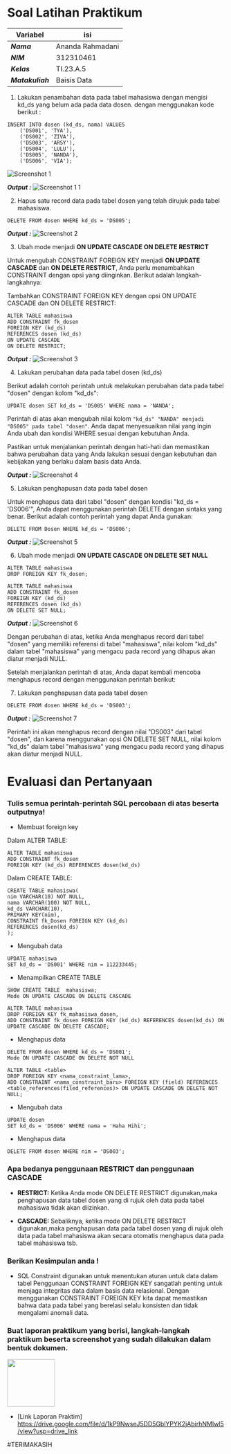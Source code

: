 # Soal Latihan Praktikum
| Variabel | isi |
| -------- | --- |
|***Nama***| Ananda Rahmadani |
|***NIM***| 312310461 |
|***Kelas***| TI.23.A.5 |
|***Matakuliah***| Baisis Data |

1. Lakukan penambahan data pada tabel mahasiswa dengan mengisi kd_ds yang belum ada pada data dosen.
dengan menggunakan kode berikut :
```
INSERT INTO dosen (kd_ds, nama) VALUES
    ('DS001', 'TYA'),
    ('DS002', 'ZIVA'),
    ('DS003', 'ARSY'),
    ('DS004', 'LULU'),
    ('DS005', 'NANDA'),
    ('DS006', 'VIA');
```
![Screenshot 1](https://github.com/anandarahmadani/praktikum3-mysql/assets/147919907/1c7e720e-6bca-42a1-b411-13eec4fbd62e)

***Output :***
![Screenshot 1 1](https://github.com/anandarahmadani/praktikum3-mysql/assets/147919907/6a5ad7aa-a85b-4abd-8bb4-47e0ad6f2f94)


2. Hapus satu record data pada tabel dosen yang telah dirujuk pada tabel mahasiswa. 
```
DELETE FROM dosen WHERE kd_ds = 'DS005';
```
***Output :***
![Screenshot 2](https://github.com/anandarahmadani/praktikum3-mysql/assets/147919907/3f95fe93-684a-4641-974d-de1f75f99bfe)

3. Ubah mode menjadi **ON UPDATE CASCADE ON DELETE RESTRICT** 

Untuk mengubah CONSTRAINT FOREIGN KEY menjadi **ON UPDATE CASCADE** dan **ON DELETE RESTRICT**, Anda perlu menambahkan CONSTRAINT dengan opsi yang diinginkan. Berikut adalah langkah-langkahnya:

Tambahkan CONSTRAINT FOREIGN KEY dengan opsi ON UPDATE CASCADE dan ON DELETE RESTRICT:
```
ALTER TABLE mahasiswa
ADD CONSTRAINT fk_dosen
FOREIGN KEY (kd_ds)
REFERENCES dosen (kd_ds)
ON UPDATE CASCADE
ON DELETE RESTRICT;
```
***Output :***
![Screenshot 3](https://github.com/anandarahmadani/praktikum3-mysql/assets/147919907/5d59ca3e-e35c-4943-9b9f-4604a483f52b)

4. Lakukan perubahan data pada tabel dosen (kd_ds)

Berikut adalah contoh perintah untuk melakukan perubahan data pada tabel "dosen" dengan kolom "kd_ds":
```
UPDATE dosen SET kd_ds = 'DS005' WHERE nama = 'NANDA';
```
Perintah di atas akan mengubah nilai kolom `"kd_ds" "NANDA" menjadi "DS005" pada tabel "dosen"`. Anda dapat menyesuaikan nilai yang ingin Anda ubah dan kondisi WHERE sesuai dengan kebutuhan Anda.

Pastikan untuk menjalankan perintah dengan hati-hati dan memastikan bahwa perubahan data yang Anda lakukan sesuai dengan kebutuhan dan kebijakan yang berlaku dalam basis data Anda.

***Output :***
![Screenshot 4](https://github.com/anandarahmadani/praktikum3-mysql/assets/147919907/3d44b060-41ab-48b4-a046-19403d11f9ea)

5. Lakukan penghapusan data pada tabel dosen

Untuk menghapus data dari tabel "dosen" dengan kondisi "kd_ds = 'DS006'", Anda dapat menggunakan perintah DELETE dengan sintaks yang benar. Berikut adalah contoh perintah yang dapat Anda gunakan:
```
DELETE FROM Dosen WHERE kd_ds = 'DS006';
```

***Output :***
![Screenshot 5](https://github.com/anandarahmadani/praktikum3-mysql/assets/147919907/a2aa5599-6315-40e2-8c9f-d7f81924b2c6)

6. Ubah mode menjadi **ON UPDATE CASCADE ON DELETE SET NULL**
```
ALTER TABLE mahasiswa
DROP FOREIGN KEY fk_dosen;
```
```
ALTER TABLE mahasiswa
ADD CONSTRAINT fk_dosen
FOREIGN KEY (kd_ds)
REFERENCES dosen (kd_ds)
ON DELETE SET NULL;
```
***Output :***
![Screenshot 6](https://github.com/anandarahmadani/praktikum3-mysql/assets/147919907/8380a5bb-3111-4b4e-afb1-c51a9af82df5)

Dengan perubahan di atas, ketika Anda menghapus record dari tabel "dosen" yang memiliki referensi di tabel "mahasiswa", nilai kolom "kd_ds" dalam tabel "mahasiswa" yang mengacu pada record yang dihapus akan diatur menjadi NULL.

Setelah menjalankan perintah di atas, Anda dapat kembali mencoba menghapus record dengan menggunakan perintah berikut:

7. Lakukan penghapusan data pada tabel dosen
```
DELETE FROM dosen WHERE kd_ds = 'DS003';
```
***0utput :***
![Screenshot 7](https://github.com/anandarahmadani/praktikum3-mysql/assets/147919907/c8d0cbf9-dce7-46bb-aa19-9d2ee809e464)

Perintah ini akan menghapus record dengan nilai "DS003" dari tabel "dosen", dan karena menggunakan opsi ON DELETE SET NULL, nilai kolom "kd_ds" dalam tabel "mahasiswa" yang mengacu pada record yang dihapus akan diatur menjadi NULL.

# Evaluasi dan Pertanyaan

### Tulis semua perintah-perintah SQL percobaan di atas beserta outputnya!

- Membuat foreign key

Dalam ALTER TABLE:
```
ALTER TABLE mahasiswa
ADD CONSTRAINT fk_dosen
FOREIGN KEY (kd_ds) REFERENCES dosen(kd_ds)
```

Dalam CREATE TABLE:
```
CREATE TABLE mahasiswa(
nim VARCHAR(10) NOT NULL,
nama VARCHAR(100) NOT NULL,
kd_ds VARCHAR(10),
PRIMARY KEY(nim),
CONSTRAINT fk_Dosen FOREIGN KEY (kd_ds)
REFERENCES dosen(kd_ds)
);
```

- Mengubah data
```
UPDATE mahasiswa
SET kd_ds = 'DS001' WHERE nim = 112233445;
```

- Menampilkan CREATE TABLE
```
SHOW CREATE TABLE  mahasiswa;
Mode ON UPDATE CASCADE ON DELETE CASCADE
```
```
ALTER TABLE mahasiswa
DROP FOREIGN KEY fk_mahasiswa_dosen,
ADD CONSTRAINT fk_dosen FOREIGN KEY (kd_ds) REFERENCES dosen(kd_ds) ON UPDATE CASCADE ON DELETE CASCADE;
```

- Menghapus data
```
DELETE FROM dosen WHERE kd_ds = 'DS001';
Mode ON UPDATE CASCADE ON DELETE NOT NULL
```
```
ALTER TABLE <table>
DROP FOREIGN KEY <nama_constraint_lama>,
ADD CONSTRAINT <nama_constraint_baru> FOREIGN KEY (field) REFERENCES <table_references(filed_references)> ON UPDATE CASCADE ON DELETE NOT NULL;
```

- Mengubah data
```
UPDATE dosen
SET kd_ds = 'DS006' WHERE nama = 'Haha Hihi';
```

- Menghapus data
```
DELETE FROM dosen WHERE nim = 'DS003';
```

### Apa bedanya penggunaan RESTRICT dan penggunaan CASCADE

- **RESTRICT:** Ketika Anda mode ON DELETE RESTRICT digunakan,maka penghapusan data tabel dosen yang di rujuk oleh data pada tabel mahasiswa tidak akan diizinkan.

- **CASCADE:** Sebaliknya, ketika mode ON DELETE RESTRICT digunakan,maka penghapusan data pada tabel dosen yang di rujuk oleh data pada tabel mahasiswa akan secara otomatis menghapus data pada tabel mahasiswa tsb.

### Berikan Kesimpulan anda !

- SQL Constraint digunakan untuk menentukan aturan untuk data dalam tabel Penggunaan CONSTRAINT FOREIGN KEY sangatlah penting untuk menjaga integritas data dalam basis data relasional. Dengan menggunakan CONSTRAINT FOREIGN KEY kita dapat memastikan bahwa data pada tabel yang berelasi selalu konsisten dan tidak mengalami anomali data.

### Buat laporan praktikum yang berisi, langkah-langkah praktikum beserta screenshot yang sudah dilakukan dalam bentuk dokumen.

<img src=https://pngimg.com/uploads/google_drive/google_drive_PNG9.png width="110px" >

- [Link Laporan Praktim] 
https://drive.google.com/file/d/1kP9NwseJ5DD5GblYPYK2jAbirhNMIwl5/view?usp=drive_link

#TERIMAKASIH
